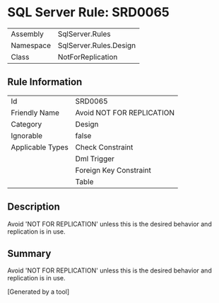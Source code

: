 # SQL Server Rule: SRD0065
  
|    |    |
|----|----|
| Assembly | SqlServer.Rules |
| Namespace | SqlServer.Rules.Design |
| Class | NotForReplication |
  
## Rule Information
  
|    |    |
|----|----|
| Id | SRD0065 |
| Friendly Name | Avoid NOT FOR REPLICATION |
| Category | Design |
| Ignorable | false |
| Applicable Types | Check Constraint  |
|   | Dml Trigger |
|   | Foreign Key Constraint |
|   | Table |
  
## Description
  
Avoid 'NOT FOR REPLICATION' unless this is the desired behavior and replication is in use.
  
## Summary
  
Avoid 'NOT FOR REPLICATION' unless this is the desired behavior and replication is in use.
  
[Generated by a tool]
